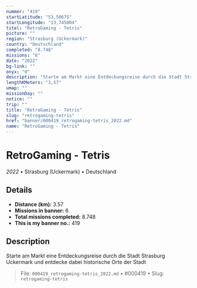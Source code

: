 ```yaml
---
nummer: "419"
startLatitude: "53,50675"
startLongitude: "13,745004"
titel: "RetroGaming - Tetris"
picture: ""
region: "Strasburg (Uckermark)"
country: "Deutschland"
completed: "8.748"
missions: "6"
date: "2022"
bg-link: ""
onyx: "0"
description: "Starte am Markt eine Entdeckungsreise durch die Stadt Strasburg Uckermark und entdecke dabei historische Orte der Stadt"
lengthKMeters: "3,57"
umap: ""
missionDay: ""
notice: ""
trip: ""
title: "RetroGaming - Tetris"
slug: "retrogaming-tetris"
href: "banner/000419_retrogaming-tetris_2022.md"
name: "RetroGaming - Tetris"
---
```

# RetroGaming - Tetris

*2022* • Strasburg (Uckermark) • Deutschland





## Details
- **Distance (km):** 3.57
- **Missions in banner:** 6
- **Total missions completed:** 8.748
- **This is my banner no.:** 419



## Description
Starte am Markt eine Entdeckungsreise durch die Stadt Strasburg Uckermark und entdecke dabei historische Orte der Stadt




> File: `000419_retrogaming-tetris_2022.md`
> • #000419
> • Slug: `retrogaming-tetris`
